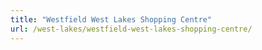 ```yaml
---
title: "Westfield West Lakes Shopping Centre"
url: /west-lakes/westfield-west-lakes-shopping-centre/
---
```

